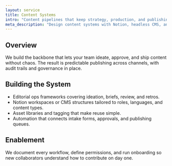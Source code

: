 ```yaml
---
layout: service
title: Content Systems
intro: "Content pipelines that keep strategy, production, and publishing in sync."
meta_description: "Design content systems with Notion, headless CMS, and automation so ideas become consistent output."
---
```


## Overview

We build the backbone that lets your team ideate, approve, and ship content without chaos. The result is predictable publishing across channels, with audit trails and governance in place.

## Building the System

- Editorial ops frameworks covering ideation, briefs, review, and retros.
- Notion workspaces or CMS structures tailored to roles, languages, and content types.
- Asset libraries and tagging that make reuse simple.
- Automation that connects intake forms, approvals, and publishing queues.

## Enablement

We document every workflow, define permissions, and run onboarding so new collaborators understand how to contribute on day one.
